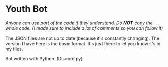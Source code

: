 # Youth Bot

*Anyone can use part of the code if they understand. Do **NOT** copy the whole code. (I made sure to include a lot of comments so you can follow it)*

The JSON files are not up to date (because it's constantly changing). The version I have here is the basic format. It's just there to let you know it's in my files.

Bot written with Python. (Discord.py)
